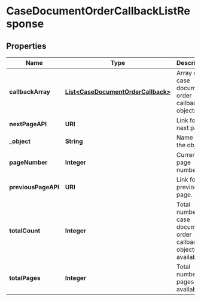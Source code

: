 

# CaseDocumentOrderCallbackListResponse


## Properties

| Name | Type | Description | Notes |
|------------ | ------------- | ------------- | -------------|
|**callbackArray** | [**List&lt;CaseDocumentOrderCallback&gt;**](CaseDocumentOrderCallback.md) | Array of case document order callback objects. |  |
|**nextPageAPI** | **URI** | Link for the next page. |  |
|**_object** | **String** | Name of the object. |  |
|**pageNumber** | **Integer** | Current page number. |  |
|**previousPageAPI** | **URI** | Link for the previous page. |  |
|**totalCount** | **Integer** | Total number of case document order callback objects available. |  |
|**totalPages** | **Integer** | Total number of pages available. |  |



